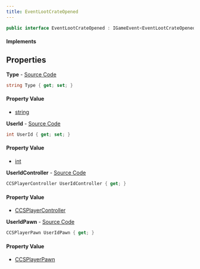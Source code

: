 ```yaml
---
title: EventLootCrateOpened
---
```


```csharp
public interface EventLootCrateOpened : IGameEvent<EventLootCrateOpened>
```

#### Implements

## Properties

**Type** - [Source Code](https://github.com/swiftly-solution/swiftlys2/blob/master/managed/src/SwiftlyS2.Generated/GameEvents/Interfaces/EventLootCrateOpened.cs#L43)

```csharp
string Type { get; set; }
```

#### Property Value

- [string](https://learn.microsoft.com/dotnet/api/system.string)

**UserId** - [Source Code](https://github.com/swiftly-solution/swiftlys2/blob/master/managed/src/SwiftlyS2.Generated/GameEvents/Interfaces/EventLootCrateOpened.cs#L36)

```csharp
int UserId { get; set; }
```

#### Property Value

- [int](https://learn.microsoft.com/dotnet/api/system.int32)

**UserIdController** - [Source Code](https://github.com/swiftly-solution/swiftlys2/blob/master/managed/src/SwiftlyS2.Generated/GameEvents/Interfaces/EventLootCrateOpened.cs#L22)

```csharp
CCSPlayerController UserIdController { get; }
```

#### Property Value

- [CCSPlayerController](/docs/api/shared/schemadefinitions/ccsplayercontroller)

**UserIdPawn** - [Source Code](https://github.com/swiftly-solution/swiftlys2/blob/master/managed/src/SwiftlyS2.Generated/GameEvents/Interfaces/EventLootCrateOpened.cs#L29)

```csharp
CCSPlayerPawn UserIdPawn { get; }
```

#### Property Value

- [CCSPlayerPawn](/docs/api/shared/schemadefinitions/ccsplayerpawn)

